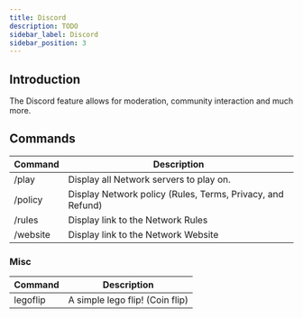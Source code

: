 ```yaml
---
title: Discord
description: TODO
sidebar_label: Discord
sidebar_position: 3
---
```


## Introduction
The Discord feature allows for moderation, community interaction and much more.

## Commands
| Command  | Description                                                |
| -------- | ---------------------------------------------------------- |
| /play    | Display all Network servers to play on.                    |
| /policy  | Display Network policy (Rules, Terms, Privacy, and Refund) |
| /rules   | Display link to the Network Rules                          |
| /website | Display link to the Network Website                        |

### Misc
| Command  | Description                     |
| -------- | ------------------------------- |
| legoflip | A simple lego flip! (Coin flip) |